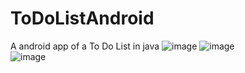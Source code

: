 # ToDoListAndroid
A android app of a To Do List in java
![image](https://github.com/user-attachments/assets/3c226033-5d14-4deb-9bb2-c64378fbbcd1)
![image](https://github.com/user-attachments/assets/2ea41f07-4d4c-4245-8ee7-c7f98696c788)\
![image](https://github.com/user-attachments/assets/dcedb235-45e2-4e01-86f8-5f0dfb61e56c)
